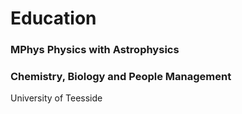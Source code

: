 # Education 

### MPhys Physics with Astrophysics
### Chemistry, Biology and People Management
University of Teesside
